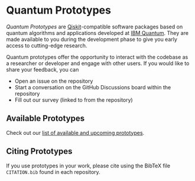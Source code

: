 # Quantum Prototypes

_Quantum Prototypes_ are [Qiskit]-compatible software packages based on quantum algorithms and applications developed at [IBM Quantum]. They are made available to you during the development phase to give you early access to cutting-edge research.

[Qiskit]: https://github.com/Qiskit
[IBM Quantum]: https://www.ibm.com/quantum-computing/

Quantum prototypes offer the opportunity to interact with the codebase as a researcher or developer and engage with other users. If you would like to share your feedback, you can

- Open an issue on the repository
- Start a conversation on the GitHub Discussions board within the repository
- Fill out our survey (linked to from the repository) 


## Available Prototypes

Check out our [list of available and upcoming prototypes](prototypes.md#available-and-upcoming-prototypes).


## Citing Prototypes

If you use prototypes in your work, please cite using the BibTeX file `CITATION.bib` found in each repository.
